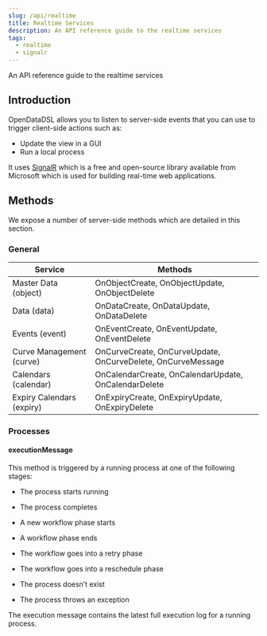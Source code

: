 ```yaml
---
slug: /api/realtime
title: Realtime Services
description: An API reference guide to the realtime services
tags:
  - realtime
  - signalr
---
```


An API reference guide to the realtime services

## Introduction

OpenDataDSL allows you to listen to server-side events that you can use to trigger client-side actions such as:

*   Update the view in a GUI
*   Run a local process
    
It uses [SignalR](https://dotnet.microsoft.com/apps/aspnet/signalr) which is a free and open-source library available from Microsoft which is used for building real-time web applications.

## Methods

We expose a number of server-side methods which are detailed in this section.

### General

| **Service** | **Methods** |
|-|-|
|Master Data (object)|OnObjectCreate, OnObjectUpdate, OnObjectDelete|
|Data (data)|OnDataCreate, OnDataUpdate, OnDataDelete|
|Events (event)|OnEventCreate, OnEventUpdate, OnEventDelete|
|Curve Management (curve)|OnCurveCreate, OnCurveUpdate, OnCurveDelete, OnCurveMessage|
|Calendars (calendar)|OnCalendarCreate, OnCalendarUpdate, OnCalendarDelete|
|Expiry Calendars (expiry)|OnExpiryCreate, OnExpiryUpdate, OnExpiryDelete|


### Processes

#### executionMessage

This method is triggered by a running process at one of the following stages:

*   The process starts running
    
*   The process completes
    
*   A new workflow phase starts
    
*   A workflow phase ends
    
*   The workflow goes into a retry phase
    
*   The workflow goes into a reschedule phase
    
*   The process doesn’t exist
    
*   The process throws an exception
    

The execution message contains the latest full execution log for a running process.


